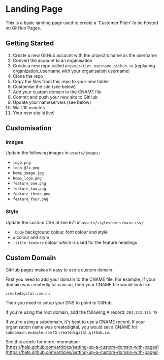# Landing Page

This is a basic landing page used to create a 'Customer Pitch' to be hosted on
GitHub Pages.

## Getting Started

1. Create a new GitHub account with the project's name as the username
2. Convert the account to an organisation
3. Create a new repo called `organization_username.github.io` (replacing
   organization_username with your organisation username)
4. Clone the repo
5. Copy the files from this repo to your new folder
6. Customise the site (see below)
7. Add your custom domain to the CNAME file
8. Commit and push your new site to GitHub
9. Update your nameservers (see below)
10. Wait 10 minutes
11. Your new site is live!

## Customisation

### Images

Update the following images in `assets/images/`

+ `logo.png`
+ `logo_@2x.png`
+ `home_image.jpg`
+ `home_logo.png`
+ `feature_one.png`
+ `feature_two.png`
+ `feature_three.png`
+ `feature_four.png`

### Style

Update the custom CSS at line 671 in `assets/stylesheets/main.css/`

+ `.body` background colour, font colour and style
+ `a` colour and style
+ `.title-feature` colour which is used for the feature headings

## Custom Domain

GitHub pages makes it easy to use a custom domain.
 
First you need to add your domain to the CNAME file. For example, if your 
domain was createdigital.com.au, then your CNAME file would look like:

```
createdigital.com.au
```

Then you need to setup your DNS to point to GitHub.
 
If you're using the root domain, add the following A record: `204.232.175.78`

If you're using a subdomain, it's best to use a CNAME record. If your
organization name was createdigital, you would set a CNAME for
`subdomain.example.com` to `createdigital.github.io`.

See this article for more information:
[https://help.github.com/articles/setting-up-a-custom-domain-with-pages](https://help.github.com/articles/setting-up-a-custom-domain-with-pages)
